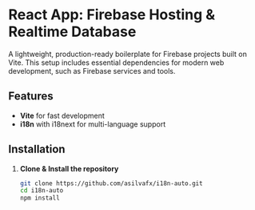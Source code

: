 # React App: Firebase Hosting & Realtime Database

A lightweight, production-ready boilerplate for Firebase projects built on Vite. This setup includes essential dependencies for modern web development, such as Firebase services and tools.

## Features
- **Vite** for fast development
- **i18n** with i18next for multi-language support

## Installation

1. **Clone & Install the repository**
   ```bash
   git clone https://github.com/asilvafx/i18n-auto.git
   cd i18n-auto
   npm install 